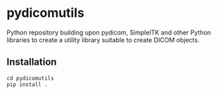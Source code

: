 # pydicomutils

Python repository building upon pydicom, SimpleITK and other Python libraries to create a utility library suitable to create DICOM objects.

## Installation
```
cd pydicomutils
pip install .
```